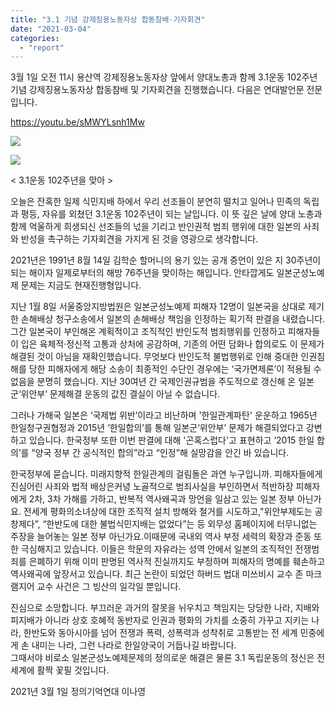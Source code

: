 ```yaml
---
title: "3.1 기념 강제징용노동자상 합동참배·기자회견"
date: "2021-03-04"
categories: 
  - "report"
---
```


3월 1일 오전 11시 용산역 강제징용노동자상 앞에서 양대노총과 함께 3.1운동 102주년 기념 강제징용노동자상 합동참배 및 기자회견을 진행했습니다. 다음은 연대발언문 전문입니다.

https://youtu.be/sMWYLsnh1Mw

![](https://r2.womenandwar.net/2021/03/photo_2021-03-01_10-58-51-1024x768.jpg)

![](https://r2.womenandwar.net/2021/03/photo_2021-03-01_10-58-51-2-1024x768.jpg)

  
< 3.1운동 102주년을 맞아 >  

오늘은 잔혹한 일제 식민지배 하에서 우리 선조들이 분연히 떨치고 일어나 민족의 독립과 평등, 자유를 외쳤던 3.1운동 102주년이 되는 날입니다. 이 뜻 깊은 날에 양대 노총과 함께 억울하게 희생되신 선조들의 넋을 기리고 반인권적 범죄 행위에 대한 일본의 사죄와 반성을 촉구하는 기자회견을 가지게 된 것을 영광으로 생각합니다.

  
2021년은 1991년 8월 14일 김학순 할머니의 용기 있는 공개 증언이 있은 지 30주년이 되는 해이자 일제로부터의 해방 76주년을 맞이하는 해입니다. 안타깝게도 일본군성노예제 문제는 지금도 현재진행형입니다.

  
지난 1월 8일 서울중앙지방법원은 일본군성노예제 피해자 12명이 일본국을 상대로 제기한 손해배상 청구소송에서 일본의 손해배상 책임을 인정하는 획기적 판결을 내렸습니다. 그간 일본국이 부인해온 계획적이고 조직적인 반인도적 범죄행위를 인정하고 피해자들이 입은 육체적·정신적 고통과 상처에 공감하며, 기존의 어떤 담화나 합의로도 이 문제가 해결된 것이 아님을 재확인했습니다. 무엇보다 반인도적 불법행위로 인해 중대한 인권침해를 당한 피해자에게 해당 소송이 최종적인 수단인 경우에는 ‘국가면제론’이 적용될 수 없음을 분명히 했습니다. 지난 30여년 간 국제인권규범을 주도적으로 갱신해 온 일본군‘위안부’ 문제해결 운동의 값진 결실이 아닐 수 없습니다.

  
그러나 가해국 일본은 ‘국제법 위반’이라고 비난하며 '한일관계파탄' 운운하고 1965년 한일청구권협정과 2015년 ‘한일합의’를 통해 일본군‘위안부’ 문제가 해결되었다고 강변하고 있습니다. 한국정부 또한 이번 판결에 대해 '곤혹스럽다'고 표현하고 ‘2015 한일 합의’를 “양국 정부 간 공식적인 합의”라고 “인정”해 실망감을 안긴 바 있습니다.

  
한국정부에 묻습니다. 미래지향적 한일관계의 걸림돌은 과연 누구입니까. 피해자들에게 진심어린 사죄와 법적 배상은커녕 노골적으로 범죄사실을 부인하면서 적반하장 피해자에게 2차, 3차 가해를 가하고, 반복적 역사왜곡과 망언을 일삼고 있는 일본 정부 아닌가요. 전세계 평화의소녀상에 대한 조직적 설치 방해와 철거를 시도하고,"위안부제도는 공창제다”, “한반도에 대한 불법식민지배는 없었다”는 등 외무성 홈페이지에 터무니없는 주장을 늘어놓는 일본 정부 아닌가요.이때문에 국내외 역사 부정 세력의 확장과 준동 또한 극심해지고 있습니다. 이들은 학문의 자유라는 성역 안에서 일본의 조직적인 전쟁범죄를 은폐하기 위해 이미 판명된 역사적 진실까지도 부정하며 피해자의 명예를 훼손하고 역사왜곡에 앞장서고 있습니다. 최근 논란이 되었던 하버드 법대 미쓰비시 교수 존 마크 램지어 교수 사건은 그 빙산의 일각일 뿐입니다.

  
진심으로 소망합니다. 부끄러운 과거의 잘못을 뉘우치고 책임지는 당당한 나라, 지배와 피지배가 아니라 상호 호혜적 동반자로 인권과 평화의 가치를 소중히 가꾸고 지키는 나라, 한반도와 동아시아를 넘어 전쟁과 폭력, 성폭력과 성착취로 고통받는 전 세계 민중에게 손 내미는 나라, 그런 나라로 한일양국이 거듭나길 바랍니다.  
그때서야 비로소 일본군성노예제문제의 정의로운 해결은 물론 3.1 독립운동의 정신은 전 세계에 활짝 꽃필 것입니다.

  
2021년 3월 1일 정의기억연대 이나영
